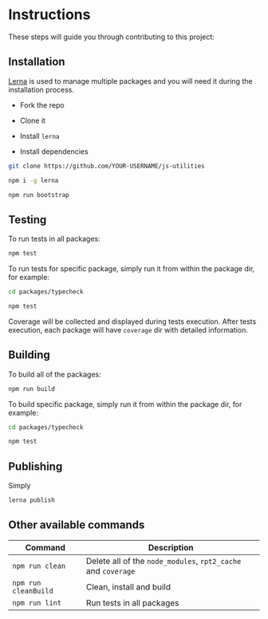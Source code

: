 # Instructions

These steps will guide you through contributing to this project:

## Installation

[Lerna](https://github.com/lerna/lerna) is used to manage multiple packages and you will need it during the installation process.

- Fork the repo

- Clone it

- Install `lerna`

- Install dependencies

```bash
git clone https://github.com/YOUR-USERNAME/js-utilities

npm i -g lerna

npm run bootstrap
```

## Testing

To run tests in all packages:

```bash
npm test
```

To run tests for specific package, simply run it from within the package dir, for example:

```bash
cd packages/typecheck

npm test
```

Coverage will be collected and displayed during tests execution. After tests execution, each package will have `coverage` dir with detailed information.

## Building

To build all of the packages:

```bash
npm run build
```

To build specific package, simply run it from within the package dir, for example:

```bash
cd packages/typecheck

npm test
```

## Publishing

Simply

```bash
lerna publish
```

## Other available commands

| Command              | Description                                                    |
| -------------------- | ---------------------------------------------------------------|
| `npm run clean`      | Delete all of the `node_modules`, `rpt2_cache` and `coverage`  |                                                   |         
| `npm run cleanBuild` | Clean, install and build                                       |     
| `npm run lint`       | Run tests in all packages                                      |  
